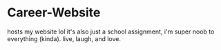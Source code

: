 # Career-Website
hosts my website lol
it's also just a school assignment, i'm super noob to everything (kinda).
live, laugh, and love.
